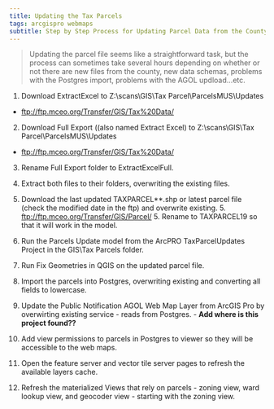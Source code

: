 ```yaml
---
title: Updating the Tax Parcels
tags: arcgispro webmaps
subtitle: Step by Step Process for Updating Parcel Data from the County GIS
---
```


> Updating the parcel file seems like a straightforward task, but the process can sometimes take several hours depending on whether or not there are new files from the county, new data schemas, problems with the Postgres import, problems with the AGOL updload...etc.

1. Download ExtractExcel to Z:\scans\GIS\Tax Parcel\ParcelsMUS\Updates
  - ftp://ftp.mceo.org/Transfer/GIS/Tax%20Data/
2. Download Full Export ((also named Extract Excel) to Z:\scans\GIS\Tax Parcel\ParcelsMUS\Updates
  - ftp://ftp.mceo.org/Transfer/GIS/Tax%20Data/
3. Rename Full Export folder to ExtractExcelFull.
4. Extract both files to their folders, overwriting the existing files.
5. Download the last updated TAXPARCEL**.shp or latest parcel file (check the modified date in the ftp) and overwrite existing.
    5. ftp://ftp.mceo.org/Transfer/GIS/Parcel/
    5. Rename to TAXPARCEL19 so that it will work in the model.

6. Run the Parcels Update model from the ArcPRO TaxParcelUpdates Project in the GIS\Tax Parcels folder.

7. Run Fix Geometries in QGIS on the updated parcel file.

8. Import the parcels into Postgres, overwriting existing and converting all fields to lowercase.

9. Update the Public Notification AGOL Web Map Layer from ArcGIS Pro by overwirting existing service - reads from Postgres. - **Add where is this project found??**

10. Add view permissions to parcels in Postgres to viewer so they will be accessible to the web maps.
12. Open the feature server and vector tile server pages to refresh the available layers cache.
13. Refresh the materialized Views that rely on parcels - zoning view, ward lookup view, and geocoder view - starting with the zoning view.
